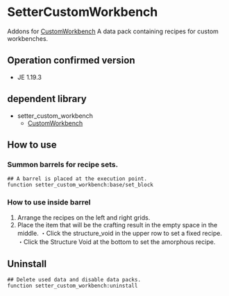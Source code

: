 # SetterCustomWorkbench

Addons for [CustomWorkbench](https://github.com/kirigami-0/CustomWorkbench)
A data pack containing recipes for custom workbenches.

## Operation confirmed version
- JE 1.19.3

## dependent library
- setter_custom_workbench
  - [CustomWorkbench](https://github.com/kirigami-0/CustomWorkbench)

## How to use
### Summon barrels for recipe sets.
```mcfunction
## A barrel is placed at the execution point.
function setter_custom_workbench:base/set_block
```
### How to use inside barrel
1. Arrange the recipes on the left and right grids.
1. Place the item that will be the crafting result in the empty space in the middle.
・Click the structure_void in the upper row to set a fixed recipe.
・Click the Structure Void at the bottom to set the amorphous recipe.

## Uninstall
``` mcfunction
## Delete used data and disable data packs.
function setter_custom_workbench:uninstall
```
